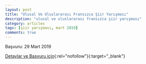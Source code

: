 ```yaml
---
layout: post
title: "Ulusal Ve Uluslararası Fransızca Şiir Yarışması"
description: "ulusal ve uluslararası fransızca şiir yarışması"
category: articles
tags: [şiir yarışması, mart 2019]
comments: true
---
```


Başvuru: 29 Mart 2019

[Detaylar ve Başvuru için](https://www.guncel-egitim.org/ulusal-ve-uluslararasi-fransizca-siir-yarismasi/?utm_source=edebiyatyarismalari.com&utm_medium=affiliate){:rel="nofollow"}{:target="_blank"}